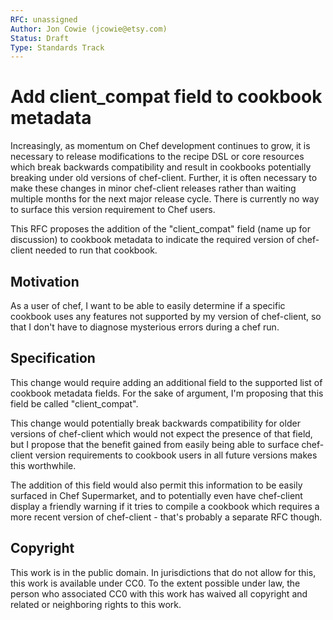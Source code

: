 ```yaml
---
RFC: unassigned
Author: Jon Cowie (jcowie@etsy.com)
Status: Draft
Type: Standards Track
---
```



# Add client_compat field to cookbook metadata

Increasingly, as momentum on Chef development continues to grow, it is necessary to release modifications to the recipe DSL or core resources which break backwards compatibility and result in cookbooks potentially breaking under old versions of chef-client. Further, it is often necessary to make these changes in minor chef-client releases rather than waiting multiple months for the next major release cycle. There is currently no way to surface this version requirement to Chef users.

This RFC proposes the addition of the "client_compat" field (name up for discussion) to cookbook metadata to indicate the required version of chef-client needed to run that cookbook. 

## Motivation

As a user of chef, I want to be able to easily determine if a specific cookbook uses any features not supported by my version of chef-client, so that I don't have to diagnose mysterious errors during a chef run.

## Specification

This change would require adding an additional field to the supported list of cookbook metadata fields. For the sake of argument, I'm proposing that this field be called "client_compat".

This change would potentially break backwards compatibility for older versions of chef-client which would not expect the presence of that field, but I propose that the benefit gained from easily being able to surface chef-client version requirements to cookbook users in all future versions makes this worthwhile.

The addition of this field would also permit this information to be easily surfaced in Chef Supermarket, and to potentially even have chef-client display a friendly warning if it tries to compile a cookbook which requires a more recent version of chef-client - that's probably a separate RFC though.

## Copyright

This work is in the public domain. In jurisdictions that do not allow for this, this work is available under CC0. To the extent possible under law, the person who associated CC0 with this work has waived all copyright and related or neighboring rights to this work.